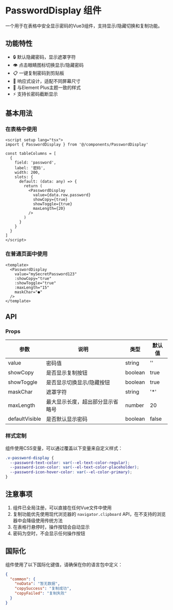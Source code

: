 # PasswordDisplay 组件

一个用于在表格中安全显示密码的Vue3组件，支持显示/隐藏切换和复制功能。

## 功能特性

- 🔒 默认隐藏密码，显示遮罩字符
- 👁️ 点击眼睛图标切换显示/隐藏密码
- 📋 一键复制密码到剪贴板
- 📱 响应式设计，适配不同屏幕尺寸
- 🎨 与Element Plus主题一致的样式
- ⚡ 支持长密码截断显示

## 基本用法

### 在表格中使用

```vue
<script setup lang="tsx">
import { PasswordDisplay } from '@/components/PasswordDisplay'

const tableColumns = [
  {
    field: 'password',
    label: '密码',
    width: 200,
    slots: {
      default: (data: any) => {
        return (
          <PasswordDisplay
            value={data.row.password}
            showCopy={true}
            showToggle={true}
            maxLength={20}
          />
        )
      }
    }
  }
]
</script>
```

### 在普通页面中使用

```vue
<template>
  <PasswordDisplay
    value="mySecretPassword123"
    :showCopy="true"
    :showToggle="true"
    :maxLength="15"
    maskChar="●"
  />
</template>
```

## API

### Props

| 参数 | 说明 | 类型 | 默认值 |
|------|------|------|--------|
| value | 密码值 | string | '' |
| showCopy | 是否显示复制按钮 | boolean | true |
| showToggle | 是否显示切换显示/隐藏按钮 | boolean | true |
| maskChar | 遮罩字符 | string | '*' |
| maxLength | 最大显示长度，超出部分显示省略号 | number | 20 |
| defaultVisible | 是否默认显示密码 | boolean | false |

### 样式定制

组件使用CSS变量，可以通过覆盖以下变量来自定义样式：

```css
.v-password-display {
  --password-text-color: var(--el-text-color-regular);
  --password-icon-color: var(--el-text-color-placeholder);
  --password-icon-hover-color: var(--el-color-primary);
}
```

## 注意事项

1. 组件已全局注册，可以直接在任何Vue文件中使用
2. 复制功能优先使用现代浏览器的 `navigator.clipboard` API，在不支持的浏览器中会降级使用传统方法
3. 在表格行悬停时，操作按钮会自动显示
4. 密码为空时，不会显示任何操作按钮

## 国际化

组件使用了以下国际化键值，请确保在你的语言包中定义：

```json
{
  "common": {
    "noData": "暂无数据",
    "copySuccess": "复制成功",
    "copyFailed": "复制失败"
  }
}
